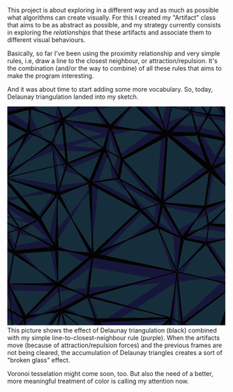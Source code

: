 This project is about exploring in a different way and as much as possible what algorithms can create visually. For this I created my "Artifact" class that aims to be as abstract as possible, and my strategy currently consists in exploring the *relationships* that these artifacts and associate them to different visual behaviours.

Basically, so far I've been using the proximity relationship and very simple rules, i.e, draw a line to the closest neighbour, or attraction/repulsion. It's the combination (and/or the way to combine) of all these rules that aims to make the program interesting.

And it was about time to start adding some more vocabulary. So, today, Delaunay triangulation landed into my sketch.

![Screenshot](project_images/screenshot-2014-03-16.20.46.13-003224.png?raw=true "Screenshot")
This picture shows the effect of Delaunay triangulation (black) combined with my simple line-to-closest-neighbour rule (purple). When the artifacts move (because of attraction/repulsion forces) and the previous frames are not being cleared, the accumulation of Delaunay triangles creates a sort of "broken glass" effect.

Voronoi tesselation might come soon, too. But also the need of a better, more meaningful treatment of color is calling my attention now.
